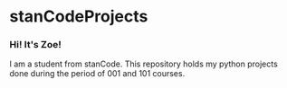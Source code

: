 # stanCodeProjects
### Hi! It's Zoe! 
I am a student from stanCode.
This repository holds my python projects done during the period of 001 and 101 courses.
